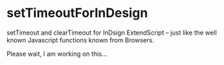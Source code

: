 # setTimeoutForInDesign
setTimeout and clearTimeout  for InDsign ExtendScript – just like the well known Javascript functions known from Browsers.

Please wait, I am working on this...
